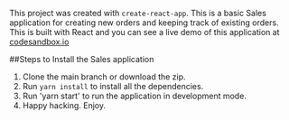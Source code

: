 This project was created with `create-react-app`. This is a basic Sales application for creating new orders and keeping track of existing orders. This is built with React and you can see a live demo of this application at [codesandbox.io](https://codesandbox.io/s/6wryr3oolw)

##Steps to Install the Sales application

1. Clone the main branch or download the zip.
2. Run `yarn install` to install all the dependencies.
3. Run 'yarn start' to run the application in development mode.
4. Happy hacking. Enjoy.

